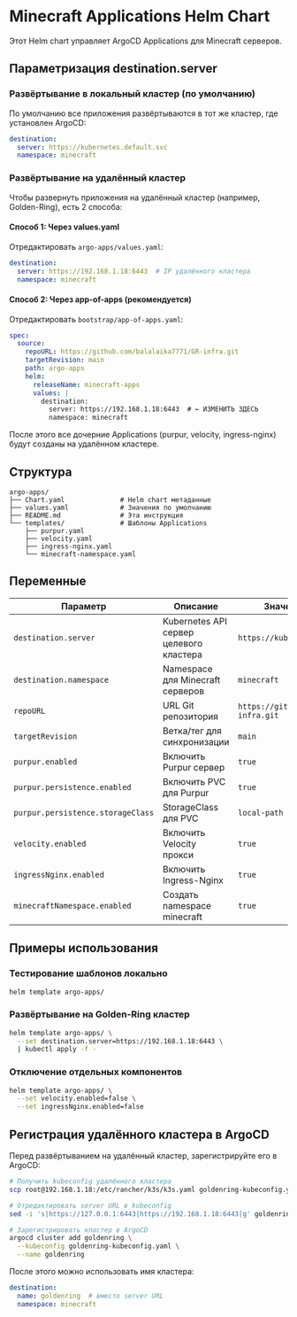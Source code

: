 # Minecraft Applications Helm Chart

Этот Helm chart управляет ArgoCD Applications для Minecraft серверов.

## Параметризация destination.server

### Развёртывание в локальный кластер (по умолчанию)

По умолчанию все приложения развёртываются в тот же кластер, где установлен ArgoCD:

```yaml
destination:
  server: https://kubernetes.default.svc
  namespace: minecraft
```

### Развёртывание на удалённый кластер

Чтобы развернуть приложения на удалённый кластер (например, Golden-Ring), есть 2 способа:

#### Способ 1: Через values.yaml

Отредактировать `argo-apps/values.yaml`:

```yaml
destination:
  server: https://192.168.1.18:6443  # IP удалённого кластера
  namespace: minecraft
```

#### Способ 2: Через app-of-apps (рекомендуется)

Отредактировать `bootstrap/app-of-apps.yaml`:

```yaml
spec:
  source:
    repoURL: https://github.com/balalaika7771/GR-infra.git
    targetRevision: main
    path: argo-apps
    helm:
      releaseName: minecraft-apps
      values: |
        destination:
          server: https://192.168.1.18:6443  # ← ИЗМЕНИТЬ ЗДЕСЬ
          namespace: minecraft
```

После этого все дочерние Applications (purpur, velocity, ingress-nginx) будут созданы на удалённом кластере.

## Структура

```
argo-apps/
├── Chart.yaml              # Helm chart метаданные
├── values.yaml             # Значения по умолчанию
├── README.md               # Эта инструкция
└── templates/              # Шаблоны Applications
    ├── purpur.yaml
    ├── velocity.yaml
    ├── ingress-nginx.yaml
    └── minecraft-namespace.yaml
```

## Переменные

| Параметр | Описание | Значение по умолчанию |
|----------|----------|-----------------------|
| `destination.server` | Kubernetes API сервер целевого кластера | `https://kubernetes.default.svc` |
| `destination.namespace` | Namespace для Minecraft серверов | `minecraft` |
| `repoURL` | URL Git репозитория | `https://github.com/balalaika7771/GR-infra.git` |
| `targetRevision` | Ветка/тег для синхронизации | `main` |
| `purpur.enabled` | Включить Purpur сервер | `true` |
| `purpur.persistence.enabled` | Включить PVC для Purpur | `true` |
| `purpur.persistence.storageClass` | StorageClass для PVC | `local-path` |
| `velocity.enabled` | Включить Velocity прокси | `true` |
| `ingressNginx.enabled` | Включить Ingress-Nginx | `true` |
| `minecraftNamespace.enabled` | Создать namespace minecraft | `true` |

## Примеры использования

### Тестирование шаблонов локально

```bash
helm template argo-apps/
```

### Развёртывание на Golden-Ring кластер

```bash
helm template argo-apps/ \
  --set destination.server=https://192.168.1.18:6443 \
  | kubectl apply -f -
```

### Отключение отдельных компонентов

```bash
helm template argo-apps/ \
  --set velocity.enabled=false \
  --set ingressNginx.enabled=false
```

## Регистрация удалённого кластера в ArgoCD

Перед развёртыванием на удалённый кластер, зарегистрируйте его в ArgoCD:

```bash
# Получить kubeconfig удалённого кластера
scp root@192.168.1.18:/etc/rancher/k3s/k3s.yaml goldenring-kubeconfig.yaml

# Отредактировать server URL в kubeconfig
sed -i 's|https://127.0.0.1:6443|https://192.168.1.18:6443|g' goldenring-kubeconfig.yaml

# Зарегистрировать кластер в ArgoCD
argocd cluster add goldenring \
  --kubeconfig goldenring-kubeconfig.yaml \
  --name goldenring
```

После этого можно использовать имя кластера:

```yaml
destination:
  name: goldenring  # вместо server URL
  namespace: minecraft
```

